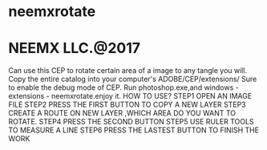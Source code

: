 # neemxrotate
# NEEMX LLC.@2017
Can use this CEP to rotate certain area of a image to any tangle you will.
Copy the entire catalog into your computer's ADOBE/CEP/extensions/ 
Sure to enable the debug mode of CEP.
Run photoshop.exe,and windows - extensions - neemxrotate.enjoy it.
HOW TO USE?
STEP1 OPEN AN IMAGE FILE
STEP2 PRESS THE FIRST BUTTON TO COPY A NEW LAYER
STEP3 CREATE A ROUTE ON NEW LAYER ,WHICH AREA DO YOU WANT TO ROTATE.
STEP4 PRESS THE SECOND BUTTON 
STEP5 USE RULER TOOLS TO MEASURE A LINE
STEP6 PRESS THE LASTEST BUTTON TO FINISH THE WORK
